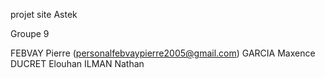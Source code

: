 projet site Astek

Groupe 9

FEBVAY Pierre (personalfebvaypierre2005@gmail.com)
GARCIA Maxence
DUCRET Elouhan
ILMAN Nathan
